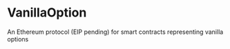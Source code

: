 # VanillaOption
An Ethereum protocol (EIP pending) for smart contracts representing vanilla options
